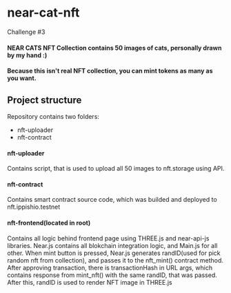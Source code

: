 # near-cat-nft
Challenge #3
#### NEAR CATS NFT Collection contains 50 images of cats, personally drawn by my hand :)
#### Because this isn't real NFT collection, you can mint tokens as many as you want.
## Project structure
Repository contains two folders:

- nft-uploader
- nft-contract

#### nft-uploader
Contains script, that is used to upload all 50 images to nft.storage using API.

#### nft-contract
Contains smart contract source code, which was builded and deployed to nft.ippishio.testnet

#### nft-frontend(located in root)
Contains all logic behind frontend page using THREE.js and near-api-js libraries. Near.js contains all blokchain integration logic, and Main.js for all other. When mint button is pressed, Near.js generates randID(used for pick random nft from collection), and passes it to the nft_mint() contract method. After approving transaction, there is transactionHash in URL args, which contains response from mint_nft() with the same randID, that was passed. After this, randID is used to render NFT image in THREE.js

